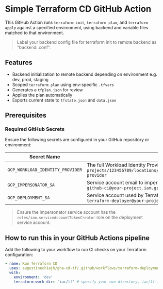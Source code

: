 # Simple Terraform CD GitHub Action

This GitHub Action runs `terraform init`, `terraform plan`, and `terraform apply` against a specified environment, using backend and variable files matched to that environment.

> Label your backend config file for terraform init to remote backend as "backend.<env>.conf". 

## Features

- Backend initialization to remote backend depending on environment e.g. dev, prod, staging
- Scoped `terraform plan` using env-specific `.tfvars`
- Generates a `tfplan.json` for review
- Applies the plan automatically
- Exports current state to `tfstate.json` and `data.json`

## Prerequisites

### Required GitHub Secrets

Ensure the following secrets are configured in your GitHub repository or environment:

| Secret Name                     | Description                                                                                       |
|----------------------------------|---------------------------------------------------------------------------------------------------|
| `GCP_WORKLOAD_IDENTITY_PROVIDER` | The full Workload Identity Provider resource name. Example: `projects/123456789/locations/global/workloadIdentityPools/github/providers/my-provider` |
| `GCP_IMPERSONATOR_SA`            | Service account email to impersonate via Workload Identity Federation. Example: `github-ci@your-project.iam.gserviceaccount.com` |
| `GCP_DEPLOYMENT_SA`              | Service account used by Terraform for infrastructure deployment. Example: `terraform-deployer@your-project.iam.gserviceaccount.com` |

> Ensure the impersonator service account has the `roles/iam.serviceAccountTokenCreator` role on the deployment service account.

## How to run this in your GitHub Actions pipeline

Add the following to your workflow to run CI checks on your Terraform configuration:

```yaml
- name: Run Terraform CD
  uses: augustinechiajh/gha-cd-tf/.github/workflows/terraform-deployment-gcp.yaml@main
  with:
    environment: 'dev'
    terraform-work-dir: 'iac/tf' # specify your own directory, iac/tf is default